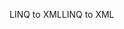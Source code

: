 <span data-ttu-id="14b29-101">LINQ to XML</span><span class="sxs-lookup"><span data-stu-id="14b29-101">LINQ to XML</span></span>